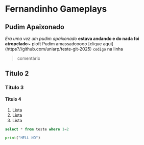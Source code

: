 # Fernandinho Gameplays

## Pudim Apaixonado

*Era uma vez um pudim apaixonado*
**estava andando e do nada foi atropelado~**
~~ploft~~
~~Pudim amassadooooo~~
[clique aqui] (https?//github.com/uniarp/teste-git-2025)
`codigo` na linha
> comentário

## Titulo 2

### Titulo 3

#### Titulo 4

1. Lista
1. Lista
1. Lista

```sql
select * from teste where 1=2
```

```py
print("HELL NO")
```
